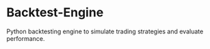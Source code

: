 # Backtest-Engine
Python backtesting engine to simulate trading strategies and evaluate performance.
